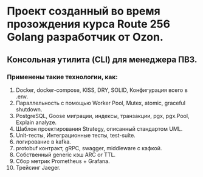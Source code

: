 
# Проект созданный во время прозождения курса Route 256 Golang разработчик от Ozon.
## Консольная утилита (CLI) для менеджера ПВЗ.
### Применены такие технологии, как:
1) Docker, docker-compose, KISS, DRY, SOLID, Конфигурация всего в .env.
2) Параллельность с помощью Worker Pool, Mutex, atomic, graceful shutdown.
3) PostgreSQL, Goose миграции, индексы, транзакции, pgx, pgx.Pool, Explain analyze.
4) Шаблон проектирования Strategy, описанный стандартом UML.
5) Unit-тесты, Интеграционные тесты, test-suite.
6) логирование в kafka.
7) protobuf контракт, gRPC, swagger, middleware с кафкой.
8) Собственный generic кэш ARC or TTL.
9) Сбор метрик Prometheus + Grafana.
10) Трейсинг Jaeger.
